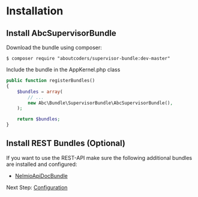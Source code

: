Installation
============

## Install AbcSupervisorBundle

Download the bundle using composer:

```
$ composer require "aboutcoders/supervisor-bundle:dev-master"
```

Include the bundle in the AppKernel.php class

```php
public function registerBundles()
{
    $bundles = array(
        // ...
        new Abc\Bundle\SupervisorBundle\AbcSupervisorBundle(),
    );

    return $bundles;
}
```

## Install REST Bundles (Optional)

If you want to use the REST-API make sure the following additional bundles are installed and configured:

* [NelmioApiDocBundle](https://github.com/nelmio/NelmioApiDocBundle)

Next Step: [Configuration](./configuration.md)